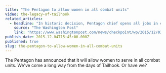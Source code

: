 ```yaml
---
title: "The Pentagon to allow women in all combat units"
video: the-legacy-of-tailhook
related_articles:
  - headline: "In historic decision, Pentagon chief opens all jobs in combat units to women"
    source: "The Washington Post"
    link: "https://www.washingtonpost.com/news/checkpoint/wp/2015/12/03/pentagon-chief-to-announce-how-womens-roles-in-the-military-will-expand/"
publish_date: 2015-12-04T15:45:00.000Z
published: true
slug: the-pentagon-to-allow-women-in-all-combat-units
---
```

The Pentagon has announced that it will allow women to serve in all combat units. We've come a long way from the days of Tailhook. Or have we?

